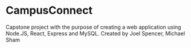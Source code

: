 # CampusConnect
Capstone project with the purpose of creating a web application using Node.JS, React, Express and MySQL. Created by Joel Spencer, Michael Sham
